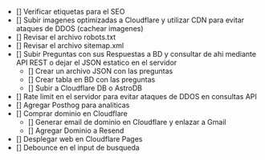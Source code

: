 - [] Verificar etiquetas para el SEO
- [] Subir imagenes optimizadas a Cloudflare y utilizar CDN para evitar ataques de DDOS (cachear imagenes)
- [] Revisar el archivo robots.txt
- [] Revisar el archivo sitemap.xml
- [] Subir Preguntas con sus Respuestas a BD y consultar de ahi mediante API REST o dejar el JSON estatico en el servidor
  - [] Crear un archivo JSON con las preguntas
  - [] Crear tabla en BD con las preguntas
  - [] Subir a Cloudflare DB o AstroDB
- [] Rate limit en el servidor para evitar ataques de DDOS en consultas API
- [] Agregar Posthog para analiticas
- [] Comprar dominio en Cloudflare
  - [] Generar email de dominio en Cloudflare y enlazar a Gmail
  - [] Agregar Dominio a Resend
- [] Desplegar web en Cloudflare Pages
- [] Debounce en el input de busqueda
